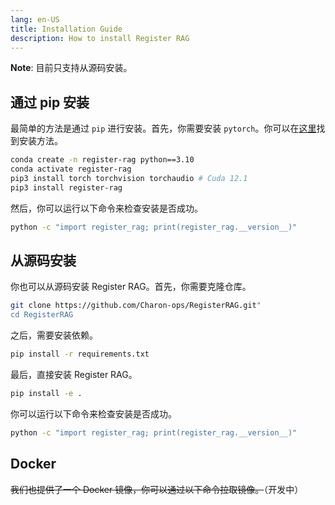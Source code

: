 ```yaml
---
lang: en-US
title: Installation Guide
description: How to install Register RAG
---
```


**Note**: 目前只支持从源码安装。

## 通过 pip 安装

最简单的方法是通过 `pip` 进行安装。首先，你需要安装 `pytorch`。你可以在[这里](https://pytorch.org/get-started/locally/)找到安装方法。

```bash
conda create -n register-rag python==3.10
conda activate register-rag
pip3 install torch torchvision torchaudio # Cuda 12.1
pip3 install register-rag
```

然后，你可以运行以下命令来检查安装是否成功。

```bash
python -c "import register_rag; print(register_rag.__version__)"
```

## 从源码安装

你也可以从源码安装 Register RAG。首先，你需要克隆仓库。

```bash
git clone https://github.com/Charon-ops/RegisterRAG.git"
cd RegisterRAG
```

之后，需要安装依赖。

```bash
pip install -r requirements.txt
```

最后，直接安装 Register RAG。

```bash
pip install -e .
```

你可以运行以下命令来检查安装是否成功。

```bash
python -c "import register_rag; print(register_rag.__version__)"
```

## Docker

~~我们也提供了一个 Docker 镜像，你可以通过以下命令拉取镜像。~~（开发中）
